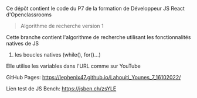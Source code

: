 Ce dépôt contient le code du P7 de la formation de Développeur JS React d'Openclassrooms

> Algorithme de recherche version 1

Cette branche contient l'algorithme de recherche utilisant les fonctionnalités natives de JS

1. les boucles natives (while(), for()...)

Elle utilise les variables dans l'URL comme sur YouTube

GitHub Pages: https://lephenix47.github.io/Lahouiti_Younes_7_16102022/

Lien test de JS Bench: https://jsben.ch/zsYLE
